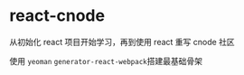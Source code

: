 # react-cnode
从初始化 react 项目开始学习，再到使用 react 重写 cnode 社区

使用 `yeoman` `generator-react-webpack`搭建最基础骨架
